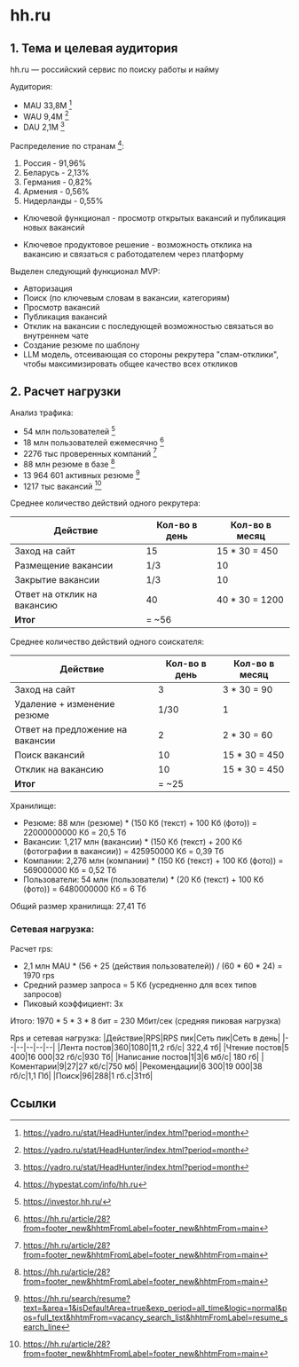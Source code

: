 # hh.ru

## 1. Тема и целевая аудитория

hh.ru — российский сервис по поиску работы и найму

Аудитория:
- MAU 33,8M [^1]
- WAU 9,4M [^1]
- DAU 2,1M [^1]

Распределение по странам [^2]:
1. Россия - 91,96%
2. Беларусь - 2,13%
3. Германия - 0,82%
4. Армения - 0,56%
5. Нидерланды - 0,55%

* Ключевой функционал - просмотр открытых вакансий и публикация новых вакансий

* Ключевое продуктовое решение - возможность отклика на вакансию и связаться с работодателем через платформу

Выделен следующий функционал MVP:
- Авторизация
- Поиск (по ключевым словам в вакансии, категориям)
- Просмотр вакансий
- Публикация вакансий
- Отклик на вакансии с последующей возможностью связаться во внутреннем чате
- Создание резюме по шаблону
- LLM модель, отсеивающая со стороны рекрутера "спам-отклики", чтобы максимизировать общее качество всех откликов

## 2. Расчет нагрузки

Анализ трафика:

- 54 млн пользователей [^3]
- 18 млн пользователей ежемесячно [^5]
- 2276 тыс проверенных компаний [^5]
- 88 млн резюме в базе [^5]
- 13 964 601 активных резюме [^6]
- 1217 тыс вакансий [^5]


Среднее количество действий одного рекрутера:

| Действие                    | Кол-во в день | Кол-во в месяц | 
|-----------------------------|---------------|----------------|
| Заход на сайт               | 15            | 15 * 30 = 450  |
| Размещение вакансии         | 1/3           | 10             | 
| Закрытие вакансии           | 1/3           | 10             |
| Ответ на отклик на вакансию | 40            | 40 * 30 = 1200 | 
| __Итог__                    | = ~56         |                |

Среднее количество действий одного соискателя:

| Действие                         | Кол-во в день | Кол-во в месяц | 
|----------------------------------|---------------|----------------|
| Заход на сайт                    | 3             | 3 * 30 = 90    |
| Удаление + изменение резюме      | 1/30          | 1              |
| Ответ на предложение на вакансии | 2             | 2 * 30 = 60    |
| Поиск вакансий                   | 10            | 15 * 30 = 450  |
| Отклик на вакансию               | 10            | 15 * 30 = 450  | 
| __Итог__                         | = ~25         |                |


Хранилище:
- Резюме: 88 млн (резюме) * (150 Кб (текст) + 100 Кб (фото)) = 22000000000 Кб = 20,5 Тб
- Вакансии: 1,217 млн (вакансии) * (150 Кб (текст) + 200 Кб (фотографии в вакансии)) = 425950000 Кб = 0,39 Тб
- Компании: 2,276 млн (компании) * (150 Кб (текст) + 100 Кб (фото)) = 569000000 Кб = 0,52 Тб
- Пользователи: 54 млн (пользователи) * (20 Кб (текст) + 100 Кб (фото)) = 6480000000 Кб = 6 Тб


Общий размер хранилища: 27,41 Тб

### Сетевая нагрузка:

Расчет rps:
- 2,1 млн MAU * (56 + 25 (действия пользователей)) / (60 * 60 * 24) = 1970 rps
- Средний размер запроса = 5 Кб (усредненно для всех типов запросов)
- Пиковый коэффициент: 3x

Итого: 1970 * 5 * 3 * 8 бит = 230 Мбит/сек (средняя пиковая нагрузка)

Rps и сетевая нагрузка:
|Действие|RPS|RPS пик|Сеть пик|Сеть в день|
|--|--|--|--|--|
|Лента постов|360|1080|11,2 гб/c| 322,4 тб|
|Чтение постов|5 400|16 000|32 гб/c|930 Тб|
|Написание постов|1|3|6 мб/c| 180 гб|
|Коментарии|9|27|27 кб/с|750 мб|
|Рекомендации|6 300|19 000|38 гб/c|1,1 Пб|
|Поиск|96|288|1 гб.с|31тб|
 



## Ссылки

[^1]: https://yadro.ru/stat/HeadHunter/index.html?period=month
[^2]: https://hypestat.com/info/hh.ru
[^3]: https://investor.hh.ru/
[^4]: https://habr.com/ru/companies/oleg-bunin/articles/939754/
[^5]: https://hh.ru/article/28?from=footer_new&hhtmFromLabel=footer_new&hhtmFrom=main
[^6]: https://hh.ru/search/resume?text=&area=1&isDefaultArea=true&exp_period=all_time&logic=normal&pos=full_text&hhtmFrom=vacancy_search_list&hhtmFromLabel=resume_search_line
